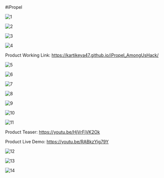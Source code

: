 #iPropel



![1](https://user-images.githubusercontent.com/77988385/109418707-dd303200-79ef-11eb-97a1-5daed7fa59fe.jpg)








![2](https://user-images.githubusercontent.com/77988385/109418720-e3bea980-79ef-11eb-97c6-2139253a6395.jpg)








![3](https://user-images.githubusercontent.com/77988385/109418726-e6b99a00-79ef-11eb-9717-54a9650aeda2.jpg)








![4](https://user-images.githubusercontent.com/77988385/109418735-e91bf400-79ef-11eb-9a01-08e4dfd120f2.jpg)

Product Working Link: https://kartikeya47.github.io/iPropel_AmongUsHack/








![5](https://user-images.githubusercontent.com/77988385/109418740-eae5b780-79ef-11eb-92d2-879153af7a04.jpg)









![6](https://user-images.githubusercontent.com/77988385/109418743-ed481180-79ef-11eb-9bc1-34ee17d53a7d.jpg)









![7](https://user-images.githubusercontent.com/77988385/109418745-efaa6b80-79ef-11eb-8d75-fa09e0835316.jpg)








![8](https://user-images.githubusercontent.com/77988385/109418746-f20cc580-79ef-11eb-94a9-3de6afa32357.jpg)








![9](https://user-images.githubusercontent.com/77988385/109418753-f6d17980-79ef-11eb-9368-7f9fac615fd9.jpg)









![10](https://user-images.githubusercontent.com/77988385/109418759-fafd9700-79ef-11eb-9fbb-8e3c6a315cad.jpg)









![11](https://user-images.githubusercontent.com/77988385/109418762-fcc75a80-79ef-11eb-9c68-7f0f151cc343.jpg)

Product Teaser: https://youtu.be/HjVrFjVK2Ok

Product Live Demo: https://youtu.be/RABkzYig79Y









![12](https://user-images.githubusercontent.com/77988385/109418765-ff29b480-79ef-11eb-9d09-e88ad947d828.jpg)







![13](https://user-images.githubusercontent.com/77988385/109418767-0224a500-79f0-11eb-9d85-ab22d6b838f9.jpg)









![14](https://user-images.githubusercontent.com/77988385/109418768-0486ff00-79f0-11eb-9f09-e9ff1535c8d0.jpg)

